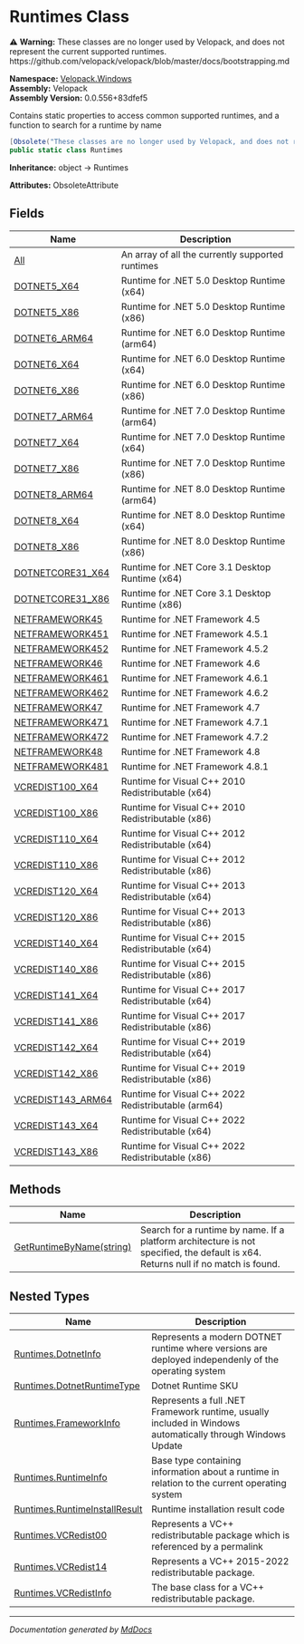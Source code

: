 ﻿<!--  
  <auto-generated>   
    The contents of this file were generated by a tool.  
    Changes to this file may be list if the file is regenerated  
  </auto-generated>   
-->

# Runtimes Class

⚠️ **Warning:** These classes are no longer used by Velopack, and does not represent the current supported runtimes. https:\/\/github.com\/velopack\/velopack\/blob\/master\/docs\/bootstrapping.md

**Namespace:** [Velopack.Windows](../index.md)  
**Assembly:** Velopack  
**Assembly Version:** 0.0.556+83dfef5

Contains static properties to access common supported runtimes, and a function to search for a runtime by name

```csharp
[Obsolete("These classes are no longer used by Velopack, and does not represent the current supported runtimes. https://github.com/velopack/velopack/blob/master/docs/bootstrapping.md")]
public static class Runtimes
```

**Inheritance:** object → Runtimes

**Attributes:** ObsoleteAttribute

## Fields

| Name                                              | Description                                           |
| ------------------------------------------------- | ----------------------------------------------------- |
| [All](fields/All.md)                              |  An array of all the currently supported runtimes     |
| [DOTNET5\_X64](fields/DOTNET5_X64.md)             |  Runtime for .NET 5.0 Desktop Runtime (x64)           |
| [DOTNET5\_X86](fields/DOTNET5_X86.md)             |  Runtime for .NET 5.0 Desktop Runtime (x86)           |
| [DOTNET6\_ARM64](fields/DOTNET6_ARM64.md)         |  Runtime for .NET 6.0 Desktop Runtime (arm64)         |
| [DOTNET6\_X64](fields/DOTNET6_X64.md)             |  Runtime for .NET 6.0 Desktop Runtime (x64)           |
| [DOTNET6\_X86](fields/DOTNET6_X86.md)             |  Runtime for .NET 6.0 Desktop Runtime (x86)           |
| [DOTNET7\_ARM64](fields/DOTNET7_ARM64.md)         |  Runtime for .NET 7.0 Desktop Runtime (arm64)         |
| [DOTNET7\_X64](fields/DOTNET7_X64.md)             |  Runtime for .NET 7.0 Desktop Runtime (x64)           |
| [DOTNET7\_X86](fields/DOTNET7_X86.md)             |  Runtime for .NET 7.0 Desktop Runtime (x86)           |
| [DOTNET8\_ARM64](fields/DOTNET8_ARM64.md)         |  Runtime for .NET 8.0 Desktop Runtime (arm64)         |
| [DOTNET8\_X64](fields/DOTNET8_X64.md)             |  Runtime for .NET 8.0 Desktop Runtime (x64)           |
| [DOTNET8\_X86](fields/DOTNET8_X86.md)             |  Runtime for .NET 8.0 Desktop Runtime (x86)           |
| [DOTNETCORE31\_X64](fields/DOTNETCORE31_X64.md)   |  Runtime for .NET Core 3.1 Desktop Runtime (x64)      |
| [DOTNETCORE31\_X86](fields/DOTNETCORE31_X86.md)   |  Runtime for .NET Core 3.1 Desktop Runtime (x86)      |
| [NETFRAMEWORK45](fields/NETFRAMEWORK45.md)        |  Runtime for .NET Framework 4.5                       |
| [NETFRAMEWORK451](fields/NETFRAMEWORK451.md)      |  Runtime for .NET Framework 4.5.1                     |
| [NETFRAMEWORK452](fields/NETFRAMEWORK452.md)      |  Runtime for .NET Framework 4.5.2                     |
| [NETFRAMEWORK46](fields/NETFRAMEWORK46.md)        |  Runtime for .NET Framework 4.6                       |
| [NETFRAMEWORK461](fields/NETFRAMEWORK461.md)      |  Runtime for .NET Framework 4.6.1                     |
| [NETFRAMEWORK462](fields/NETFRAMEWORK462.md)      |  Runtime for .NET Framework 4.6.2                     |
| [NETFRAMEWORK47](fields/NETFRAMEWORK47.md)        |  Runtime for .NET Framework 4.7                       |
| [NETFRAMEWORK471](fields/NETFRAMEWORK471.md)      |  Runtime for .NET Framework 4.7.1                     |
| [NETFRAMEWORK472](fields/NETFRAMEWORK472.md)      |  Runtime for .NET Framework 4.7.2                     |
| [NETFRAMEWORK48](fields/NETFRAMEWORK48.md)        |  Runtime for .NET Framework 4.8                       |
| [NETFRAMEWORK481](fields/NETFRAMEWORK481.md)      |  Runtime for .NET Framework 4.8.1                     |
| [VCREDIST100\_X64](fields/VCREDIST100_X64.md)     |  Runtime for Visual C++ 2010 Redistributable (x64)    |
| [VCREDIST100\_X86](fields/VCREDIST100_X86.md)     |  Runtime for Visual C++ 2010 Redistributable (x86)    |
| [VCREDIST110\_X64](fields/VCREDIST110_X64.md)     |  Runtime for Visual C++ 2012 Redistributable (x64)    |
| [VCREDIST110\_X86](fields/VCREDIST110_X86.md)     |  Runtime for Visual C++ 2012 Redistributable (x86)    |
| [VCREDIST120\_X64](fields/VCREDIST120_X64.md)     |  Runtime for Visual C++ 2013 Redistributable (x64)    |
| [VCREDIST120\_X86](fields/VCREDIST120_X86.md)     |  Runtime for Visual C++ 2013 Redistributable (x86)    |
| [VCREDIST140\_X64](fields/VCREDIST140_X64.md)     |  Runtime for Visual C++ 2015 Redistributable (x64)    |
| [VCREDIST140\_X86](fields/VCREDIST140_X86.md)     |  Runtime for Visual C++ 2015 Redistributable (x86)    |
| [VCREDIST141\_X64](fields/VCREDIST141_X64.md)     |  Runtime for Visual C++ 2017 Redistributable (x64)    |
| [VCREDIST141\_X86](fields/VCREDIST141_X86.md)     |  Runtime for Visual C++ 2017 Redistributable (x86)    |
| [VCREDIST142\_X64](fields/VCREDIST142_X64.md)     |  Runtime for Visual C++ 2019 Redistributable (x64)    |
| [VCREDIST142\_X86](fields/VCREDIST142_X86.md)     |  Runtime for Visual C++ 2019 Redistributable (x86)    |
| [VCREDIST143\_ARM64](fields/VCREDIST143_ARM64.md) |  Runtime for Visual C++ 2022 Redistributable (arm64)  |
| [VCREDIST143\_X64](fields/VCREDIST143_X64.md)     |  Runtime for Visual C++ 2022 Redistributable (x64)    |
| [VCREDIST143\_X86](fields/VCREDIST143_X86.md)     |  Runtime for Visual C++ 2022 Redistributable (x86)    |

## Methods

| Name                                                    | Description                                                                                                                        |
| ------------------------------------------------------- | ---------------------------------------------------------------------------------------------------------------------------------- |
| [GetRuntimeByName(string)](methods/GetRuntimeByName.md) | Search for a runtime by name. If a platform architecture is not specified, the default is x64. Returns null if no match is found.  |

## Nested Types

| Name                                                           | Description                                                                                                  |
| -------------------------------------------------------------- | ------------------------------------------------------------------------------------------------------------ |
| [Runtimes.DotnetInfo](DotnetInfo/index.md)                     |  Represents a modern DOTNET runtime where versions are deployed independenly of the operating system         |
| [Runtimes.DotnetRuntimeType](DotnetRuntimeType/index.md)       |  Dotnet Runtime SKU                                                                                          |
| [Runtimes.FrameworkInfo](FrameworkInfo/index.md)               |  Represents a full .NET Framework runtime, usually included in Windows automatically through Windows Update  |
| [Runtimes.RuntimeInfo](RuntimeInfo/index.md)                   |  Base type containing information about a runtime in relation to the current operating system                |
| [Runtimes.RuntimeInstallResult](RuntimeInstallResult/index.md) |  Runtime installation result code                                                                            |
| [Runtimes.VCRedist00](VCRedist00/index.md)                     |  Represents a VC++ redistributable package which is referenced by a permalink                                |
| [Runtimes.VCRedist14](VCRedist14/index.md)                     |  Represents a VC++ 2015\-2022 redistributable package.                                                       |
| [Runtimes.VCRedistInfo](VCRedistInfo/index.md)                 |  The base class for a VC++ redistributable package.                                                          |

___

*Documentation generated by [MdDocs](https://github.com/ap0llo/mddocs)*
